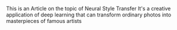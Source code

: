 This is an Article on the topic of Neural Style Transfer
It's a creative application of deep learning that can transform ordinary photos into masterpieces of famous artists
